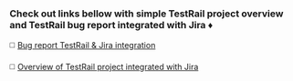 ### Check out links bellow with simple TestRail project overview and TestRail bug report integrated with Jira ♦️
 
◻️ [Bug report TestRail & Jira integration](https://streamable.com/7ou22f)
 
◻️ [Overview of TestRail project integrated with Jira](https://streamable.com/3mbqx6)
